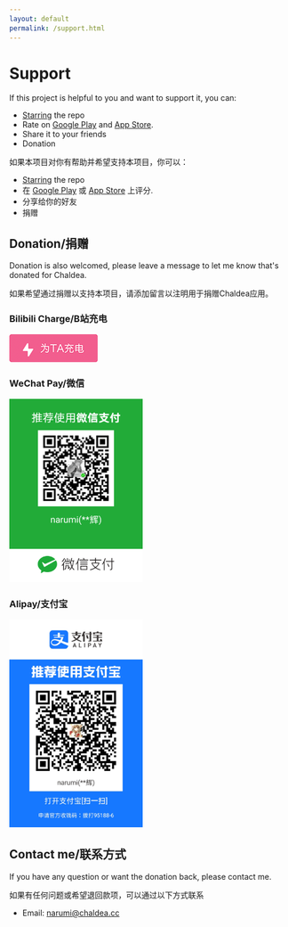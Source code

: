 ```yaml
---
layout: default
permalink: /support.html
---
```


# Support

If this project is helpful to you and want to support it, you can:
- [Starring](https://github.com/chaldea-center/chaldea/stargazers) the repo
- Rate on [Google Play](https://play.google.com/store/apps/details?id=cc.narumi.chaldea) and [App Store](https://apps.apple.com/us/app/chaldea/id1548713491?itsct=apps_box&itscg=30200).
- Share it to your friends
- Donation

如果本项目对你有帮助并希望支持本项目，你可以：
- [Starring](https://github.com/chaldea-center/chaldea/stargazers) the repo
- 在 [Google Play](https://play.google.com/store/apps/details?id=cc.narumi.chaldea) 或 [App Store](https://apps.apple.com/us/app/chaldea/id1548713491?itsct=apps_box&itscg=30200) 上评分.
- 分享给你的好友
- 捐赠

## Donation/捐赠
Donation is also welcomed, please leave a message to let me know that's donated for Chaldea.

如果希望通过捐赠以支持本项目，请添加留言以注明用于捐赠Chaldea应用。

### Bilibili Charge/B站充电
[![Bilibili Charge](img/bilicharge.png)](https://space.bilibili.com/3785253)

### WeChat Pay/微信
<img src="img/wechat_pay.jpg" alt="Wechat Pay" width="240px"/>

### Alipay/支付宝
<img src="img/alipay.jpg" alt="Alipay" width="240px"/>

## Contact me/联系方式
If you have any question or want the donation back, please contact me.

如果有任何问题或希望退回款项，可以通过以下方式联系

- Email: narumi@chaldea.cc

